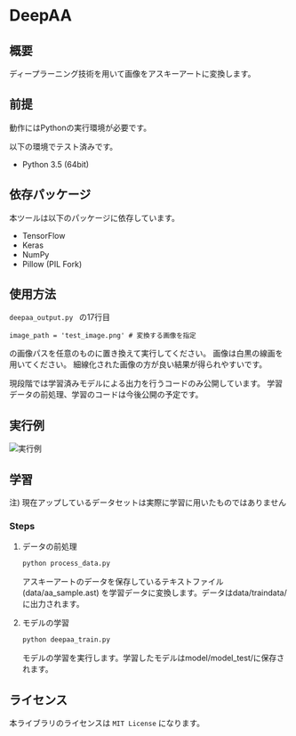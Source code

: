 DeepAA
====

## 概要
ディープラーニング技術を用いて画像をアスキーアートに変換します。

## 前提
動作にはPythonの実行環境が必要です。

以下の環境でテスト済みです。

+ Python 3.5 (64bit)

## 依存パッケージ
本ツールは以下のパッケージに依存しています。

+ TensorFlow
+ Keras
+ NumPy
+ Pillow (PIL Fork)

## 使用方法
`deepaa_output.py ` の17行目

```
image_path = 'test_image.png' # 変換する画像を指定
```
の画像パスを任意のものに置き換えて実行してください。
画像は白黒の線画を用いてください。
細線化された画像の方が良い結果が得られやすいです。

現段階では学習済みモデルによる出力を行うコードのみ公開しています。
学習データの前処理、学習のコードは今後公開の予定です。

## 実行例
![実行例](http://i.imgur.com/rasaYQi.png)

## 学習
注) 現在アップしているデータセットは実際に学習に用いたものではありません
### Steps
1. データの前処理
    ```bash
    python process_data.py
    ```
    
    アスキーアートのデータを保存しているテキストファイル (data/aa_sample.ast) を学習データに変換します。データはdata/traindata/に出力されます。
2. モデルの学習
    ```bash
    python deepaa_train.py
    ```
    モデルの学習を実行します。学習したモデルはmodel/model_test/に保存されます。

## ライセンス
本ライブラリのライセンスは `MIT License` になります。